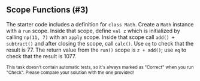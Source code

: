 ## Scope Functions (#3)

The starter code includes a definition for `class Math`. Create a `Math`
instance with a `run` scope. Inside that scope, define `val z` which is
initialized by calling `np(11, 7)` with an `apply` scope. Inside that scope call
`add() + subtract()` and after closing the scope, call `calc()`. Use `eq` to
check that the result is 77. The return value from the `run()` scope is
`z + add()`; use `eq` to check that the result is 1077.

<sub> This task doesn't contain automatic tests,
so it's always marked as "Correct" when you run "Check".
Please compare your solution with the one provided! </sub>
